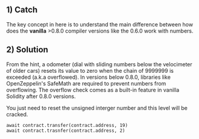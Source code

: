 ## 1) Catch
The key concept in here is to understand the main difference between how does the **vanilla** >0.8.0 compiler versions like the 0.6.0 work with numbers.


## 2) Solution
From the hint, a odometer (dial with sliding numbers below the velocimeter of older cars) resets its value to zero when the chain of 9999999 is exceeded (a.k.a overflowed). In versions below 0.8.0, libraries like OpenZeppelin's SafeMath are required to prevent numbers from overflowing. The overflow check comes as a built-in feature in vanilla Solidity after 0.8.0 versions.

You just need to reset the unsigned interger number and this level will be cracked.

    await contract.transfer(contract.address, 19)
    await contract.trasnfer(contract.address, 2)
